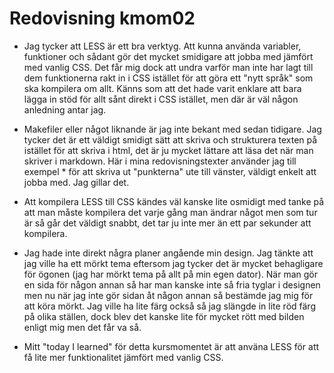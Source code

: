 ---
---
Redovisning kmom02
=========================

* Jag tycker att LESS är ett bra verktyg. Att kunna använda variabler, funktioner och sådant gör det mycket smidigare att jobba med jämfört med vanlig CSS. Det får mig dock att undra varför man inte har lagt till dem funktionerna rakt in i CSS istället för att göra ett "nytt språk" som ska kompilera om allt. Känns som att det hade varit enklare att bara lägga in stöd för allt sånt direkt i CSS istället, men där är väl någon anledning antar jag.

* Makefiler eller något liknande är jag inte bekant med sedan tidigare. Jag tycker det är ett väldigt smidigt sätt att skriva och strukturera texten på istället för att skriva i html, det är ju mycket lättare att läsa det när man skriver i markdown. Här i mina redovisningstexter använder jag till exempel * för att skriva ut "punkterna" ute till vänster, väldigt enkelt att jobba med. Jag gillar det.

* Att kompilera LESS till CSS kändes väl kanske lite osmidigt med tanke på att man måste kompilera det varje gång man ändrar något men som tur är så går det väldigt snabbt, det tar ju inte mer än ett par sekunder att kompilera.

* Jag hade inte direkt några planer angående min design. Jag tänkte att jag ville ha ett mörkt tema eftersom jag tycker det är mycket behagligare för ögonen (jag har mörkt tema på allt på min egen dator). När man gör en sida för någon annan så har man kanske inte så fria tyglar i designen men nu när jag inte gör sidan åt någon annan så bestämde jag mig för att köra mörkt. Jag ville ha lite färg också så jag slängde in lite röd färg på olika ställen, dock blev det kanske lite för mycket rött med bilden enligt mig men det får va så.

* Mitt "today I learned" för detta kursmomentet är att använa LESS för att få lite mer funktionalitet jämfört med vanlig CSS.
